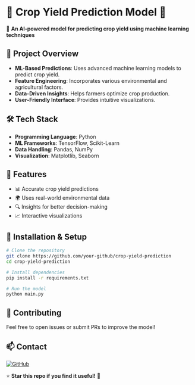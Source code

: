 # 🌾 Crop Yield Prediction Model 🚜

🚀 **An AI-powered model for predicting crop yield using machine learning techniques**  

## 📌 Project Overview
- **ML-Based Predictions**: Uses advanced machine learning models to predict crop yield.
- **Feature Engineering**: Incorporates various environmental and agricultural factors.
- **Data-Driven Insights**: Helps farmers optimize crop production.
- **User-Friendly Interface**: Provides intuitive visualizations.

## 🛠️ Tech Stack
- **Programming Language**: Python
- **ML Frameworks**: TensorFlow, Scikit-Learn
- **Data Handling**: Pandas, NumPy
- **Visualization**: Matplotlib, Seaborn

## 🚀 Features
- 📊 Accurate crop yield predictions
- 🌍 Uses real-world environmental data
- 🔍 Insights for better decision-making
- 📈 Interactive visualizations

## 📂 Installation & Setup
```bash
# Clone the repository
git clone https://github.com/your-github/crop-yield-prediction
cd crop-yield-prediction

# Install dependencies
pip install -r requirements.txt

# Run the model
python main.py
```

## 🤝 Contributing
Feel free to open issues or submit PRs to improve the model!

## 📫 Contact
[![GitHub](https://img.shields.io/badge/GitHub-black?style=for-the-badge&logo=github)](https://github.com/MaroofTechSorcerer)

⭐ **Star this repo if you find it useful!** 🚀

